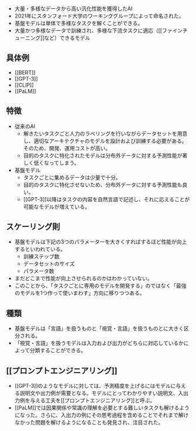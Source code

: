 - 大量・多様なデータから高い汎化性能を獲得したAI
- 2021年にスタンフォード大学のワーキンググループによって命名された。
- 基盤モデルは単体で多様なタスクを解くことができる。
- 大量かつ多様なデータで訓練され、多様な下流タスクに適応（[[ファインチューニング]]など）できるモデル

## 具体例
- [[BERT]]
- [[GPT-3]]
- [[CLIP]]
- [[PaLM]]

## 特徴
- 従来のAI
	- 解きたいタスクごと人力のラベリングを行いながらデータセットを用意し、適切なアーキテクチャのモデルを設計および訓練する必要がある。そのため、開発、運用コストが高い。
	- 目的のタスクに特化されたモデルは分布外データに対する予測性能が著しく低くなってしまう。
- 基盤モデル
	- タスクごとに集めるデータは少量で十分。
	- 目的のタスクに特化させないため、分布外データに対する予測性能も良い。
	- [[GPT-3]]以降はタスクの内容を自然言語で記述し、それに応えることが可能なモデルが増えている。

## スケーリング則
- 基盤モデルは下記の3つのパラメーターを大きくすればするほど性能が向上するといわれている。
	- 訓練ステップ数
	- データセットのサイズ
	- パラメータ数
- まだどこまで性能が向上させられるのかはわかっていない。
- このことから、「タスクごとに専用のモデルを開発する」のではなく「最強のモデルを1つ作って使いまわす」方向に移りつつある。

## 種類
- 基盤モデルは「言語」を扱うものと「視覚・言語」を扱うものとに大きく区分される。
- 「視覚・言語」を扱うモデルは入力および出力がどちらに対応しているかによって分類することができる。

## [[プロンプトエンジニアリング]]
- [[GPT-3]]のようなモデルに対しては、予測精度を上げるにはモデルに与える説明文や出力例が需要となる。モデルにとってわかりやすい説明文、入出力例を与える工夫を[[プロンプトエンジニアリング]]と呼ぶ。
- [[PaLM]]では因果関係や常識の理解を必要とする難しいタスクも解けるようになった。さらに、入出力の例にその思考過程を含めることでそれまで解けなかった問題を解けるようになることも発見され、注目された。
